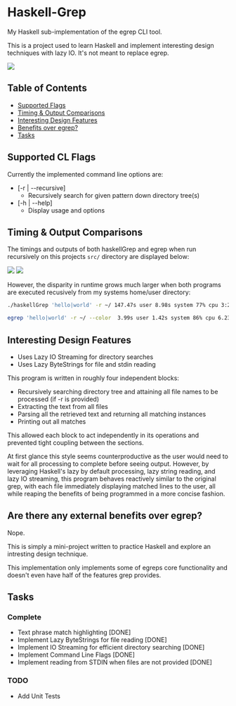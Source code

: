# Haskell-Grep
My Haskell sub-implementation of the egrep CLI tool.

This is a project used to learn Haskell and implement interesting design techniques with lazy IO. It's not meant to replace egrep.


![][file-example-gif]

## Table of Contents

<!-- TOC -->

 - [Supported Flags](#flags)
 - [Timing & Output Comparisons](#comp)
 - [Interesting Design Features](#features)
 - [Benefits over egrep?](#benefits)
 - [Tasks](#tasks)

<!-- /TOC -->

## Supported CL Flags <a name="flags"></a>

Currently the implemented command line options are:

  - [-r | --recursive]
    - Recursively search for given pattern down directory tree(s)
  - [-h | --help]
    - Display usage and options

## Timing & Output Comparisons <a name="comp"></a>

The timings and outputs of both haskellGrep and egrep when run recursively on this projects `src/` directory are displayed below:

![][haskell-timing-img]
![][egrep-timing-img]

However, the disparity in runtime grows much larger when both programs are executed recusively from my systems home/user directory:

```sh
./haskellGrep 'hello|world' -r ~/ 147.47s user 8.98s system 77% cpu 3:20.60 total

egrep 'hello|world' -r ~/ --color  3.99s user 1.42s system 86% cpu 6.233 total
```

## Interesting Design Features <a name="features"></a>
  - Uses Lazy IO Streaming for directory searches
  - Uses Lazy ByteStrings for file and stdin reading

  This program is written in roughly four independent blocks:

   - Recursively searching directory tree and attaining all file names to be processed (if -r is provided)
   - Extracting the text from all files
   - Parsing all the retrieved text and returning all matching instances
   - Printing out all matches

  This allowed each block to act independently in its operations and prevented tight coupling between the sections. 

  At first glance this style seems counterproductive as the user would need to wait for all processing to complete before seeing output.
  However, by leveraging Haskell's lazy by default processing, lazy string reading, and lazy IO streaming, this program behaves reactively similar to the original grep, with each file immediately displaying matched lines to the user, all while reaping the benefits of being programmed in a more concise fashion.

  
## Are there any external benefits over egrep? <a name="benefits"></a>
Nope. 

This is simply a mini-project written to practice Haskell and explore an intresting design technique.

This implementation only implements some of egreps core functionality and doesn't even have half of the features grep provides.
  
## Tasks
### Complete
* Text phrase match highlighting [DONE]
* Implement Lazy ByteStrings for file reading  [DONE]
* Implement IO Streaming for efficient directory searching [DONE]
* Implement Command Line Flags [DONE]
* Implement reading from STDIN when files are not provided [DONE]

### TODO
* Add Unit Tests


[file-example-gif]: .readme_resources/haskellGrep_file_example.gif
[egrep-timing-img]: .readme_resources/egrep_src_timing.png
[haskell-timing-img]: .readme_resources/haskellGrep_src_timing.png
